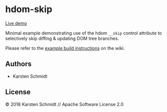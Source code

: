 # hdom-skip

[Live demo](http://demo.thi.ng/umbrella/hdom-skip/)

Minimal example demonstrating use of the hdom `__skip` control attribute
to selectively skip diffing & updating DOM tree branches.

Please refer to the [example build
instructions](https://github.com/thi-ng/umbrella/wiki/Example-build-instructions)
on the wiki.

## Authors

- Karsten Schmidt

## License

&copy; 2018 Karsten Schmidt // Apache Software License 2.0
